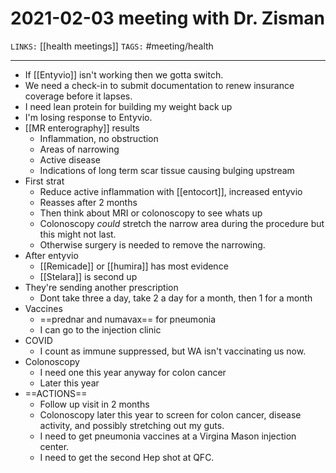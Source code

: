 # 2021-02-03 meeting with Dr. Zisman
`LINKS:` [[health meetings]]
`TAGS:` #meeting/health

---
- If [[Entyvio]] isn't working then we gotta switch.
- We need a check-in to submit documentation to renew insurance coverage before it lapses. 
- I need lean protein for building my weight back up
- I'm losing response to Entyvio.
- [[MR enterography]] results
	- Inflammation, no obstruction
	- Areas of narrowing
	- Active disease
	- Indications of long term scar tissue causing bulging upstream
- First strat
	- Reduce active inflammation with [[entocort]], increased entyvio
	- Reasses after 2 months 
	- Then think about MRI or colonoscopy to see whats up
	- Colonoscopy *could* stretch the narrow area during the procedure but this might not last. 
	- Otherwise surgery is needed to remove the narrowing. 
- After entyvio
	- [[Remicade]] or [[humira]] has most evidence
	- [[Stelara]] is second up
- They're sending another prescription
	- Dont take three a day, take 2 a day for a month, then 1 for a month
- Vaccines
	- ==prednar and numavax== for pneumonia
	- I can go to the injection clinic
- COVID
	- I count as immune suppressed, but WA isn't vaccinating us now. 
- Colonoscopy
	- I need one this year anyway for colon cancer
	- Later this year
- ==ACTIONS==
	- Follow up visit in 2 months
	- Colonoscopy later this year to screen for colon cancer, disease activity, and possibly stretching out my guts. 
	- I need to get pneumonia vaccines at a Virgina Mason injection center.
	- I need to get the second Hep shot at QFC.
